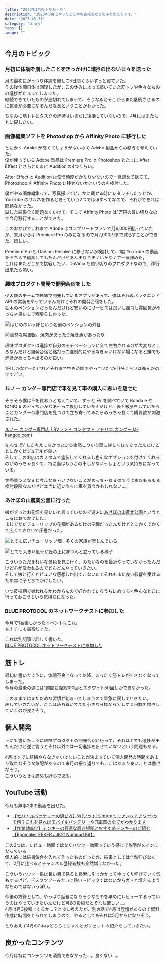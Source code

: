 ```yaml
---
title: "2023年3月のふりかえり"
description: "2023年3月にやったことやお気持ちなどをふりかえります。"
date: "2023-03-31"
category: "diary"
tags: []
image: ""
---
```


## 今月のトピック

### 月初に体調を崩したことをきっかけに進捗の出ない日々を送った

月の最初にがっつり体調を崩して5日間くらいずっと寝ていた。  
その後体調自体は回復したが、この休みによって続いていた筋トレや色々なものの進捗が止まってしまった。  
継続できていたものが途切れてしまって、そうなるとそこからまた継続させるのに気合が必要になるんだなあということがわかった。

ちなみに筋トレとタスクの進捗はいまだに復活していないので、4月にはまたもとに戻したい。

### 画像編集ソフトを Photoshop から Affinity Photo に移行した

とにかく Adobe が高くてしょうがないので Adobe 製品からの移行を考えていた。  
僕が使っている Adobe 製品は Premiere Pro と Photoshop とたまに After Effect とさらにたまに Audition の4つくらい。

After Effect と Audition は使う頻度がかなり少ないので一旦諦めて捨てて、Photoshop を Affinity Photo に移せないかというのを検討した。

僕がやる画像編集って、写真撮ってどこかに載せる時にレタッチしたりとか、YouTube のサムネを作るときっていう2つでほぼすべてなので、それができれば問題なかった。  
試した結果全く問題なくいけて、そして Affinity Photo は1万円の買い切りなので今月移行することができた。

このおかげでこれまで Adobe はコンプリートプランで月6,000円払っていたが、来月からは Premiere Pro のみになるので月2,000円まで減らすことができた。嬉しい。

Premiere Pro も DaVinci Resolve に移せないか検討して、1度 YouTube の動画をそちらで編集してみたんだけどあんまりうまくいかなくて一旦諦めた。  
これはまたどこかで挑戦したい。DaVinci も買い切りのプロダクトなので、移行出来たら熱い。

### 趣味プロダクト開発で開発合宿をした

少人数のチームで趣味で開発しているアプリがあって、僕はそれのバックエンド API の実装をやっているんだけどそれの開発合宿をした。  
栃木のペンションだったんだけれど安いのにサービスは良いし館内も雰囲気がめっちゃ良いしで素晴らしかった。

![はじめのいっぽという名前のペンションの外観](./01.jpg "ペンション はじめのいっぽ")

![豪勢な晩御飯。焼肉があったり焼き魚があったり](./02.jpg "ご飯がとてもおいしかった")


趣味プロダクトは進捗が自分のモチベーションに全て左右されるのが大変なところなんだけど開発合宿と銘打って強制的にやらなきゃいけない場になると嫌でも進捗がめっちゃ出るのが良い。

1日しかなかったけれどそれまで空き時間でやっていた1か月分くらいは進んだのですごい。

### ルノー カングー専門店で車を見て車の購入に思いを馳せた

そろそろ僕は車を買おうと考えていて、ずっと EV を調べていて Honda e や IONIQ 5 のどっちかかなあ～って検討していたんだけど、妻と散歩をしていたらふとカングーの専門店を見つけて立ち寄ってみたらめっちゃ良くて購買欲が刺激された。

[ルノー カングー専門店 | RVランド コンセプト アトリエ カングー (a-kangoo.com)](https://www.a-kangoo.com/)

なんせ EV しか考えてなかったから全然こういう車に詳しくはなかったんだけどとにかくビジュアルが良い。  
そしてこのお店はカスタムで塗装してくれるし色んなオプションを付けてくれるのがめっちゃ良くて、特に妻はもうこの車しかないっしょという気持ちになっている。

実際買うとなると考えなきゃいけないことがめっちゃあるので今はまだもろもろ検討段階なんだけど本当に近いうちに車を買うかもしれない…。

### あけぼの山農業公園に行った

娘がずっとお花畑を見たいと言っていたので週末に[あけぼの山農業公園](https://www.akebonoyama-nougyoukouen.jp/)というところにおでかけした。  
まじでただチューリップの花畑があるだけの空間だったんだけどとにかくでかくて広くてきれいで圧巻だった。

![とても広いチューリップ畑。多くの家族が楽しんでいる](./03.jpg "でっかいチューリップ畑")

![とても大きい風車が丘の上にぽつんと立っている様子](./04.jpg "でっかい風車")

こういうただきれいな景色を見に行く、みたいなのを最近やっていなかったんだけど心が洗われるのでどんどんやっていきたい。  
そして娘と行くとピュアな感想しか出てこないのでそれもまた良い影響を受けるため常に子とおでかけしたい。

いつ反抗期で嫌われるかわからんので好かれているうちにめっちゃ色んなとこに行っておこうという気持ちになった。

### BLUE PROTOCOL のネットワークテストに参加した

今月で1番楽しかったイベントはこれ。  
あまりにも最高だった。

これは別記事で詳しく書いた。  
 [BLUE PROTOCOL ネットワークテストに参加した](/2023/04/blue-protocol-network-test/)

## 筋トレ

最初に書いたように、体調不良になって以降、まったく筋トレができなくなってしまった。  
今月の最後の週には1週間に腹筋100回とスクワット50回しかできなかった。

このままではまただめな習慣が始まってしまうので早急に戻していきたい。  
戻していきたいが、ここは落ち着いてまた小さな目標から少しずつ回数を増やしていくのが良さそう。

## 個人開発

上にも書いたように趣味プロダクトの開発合宿に行って、それはとても進捗が出たんだけど逆に言うとそれ以外では一切進捗を出せていないという問題もある。

4月はすでに結構やらなきゃいけないことが決まっていて個人開発の時間をあまり取れなそうな気配があるので来月の振り返りでもここはあまり良いことは書けなそう。  
こういうときは諦めも肝心である。

## YouTube 活動

今月も無事2本の動画を出せた。

- [【モバイルバッテリーの選び方】W(ワット)やmAh(ミリアンペアアワー)って何？これを見ればモバイルバッテリーや充電器の全てがわかります](https://www.youtube.com/watch?v=XDeedsOZagk)
- [【作業効率化】テンキーの最適な置き場所とおすすめテンキーのご紹介【Epomaker FEKER JJK21 Numpad Kit】](https://www.youtube.com/watch?v=oS0yhKa9jeQ)

この2つは、レビュー動画ではなくハウツー動画っていう感じで説明がメインになっている。  
個人的には結構気合を入れて作ったものだったが、結果としては全然伸びなくて、2月に比べるとチャンネル登録者数も全然増えなかった。

こういうハウツー系は長い目で見ると検索に引っかかってゆっくり伸びていく気もするけど、デスクツアーみたいに熱いトピックではないからガッと増えるようなものではないっぽい。

今後の方針として、やっぱり話題になりそうなものを早めにレビューするっていうのはやっていきたいんだけど月2の投稿だとそれも厳しい…。  
4月は月3投稿にするか…？と少し考えたが、別の話で4月は登壇があるので資料作成に時間をとられてしまうので、やるとしてもそれは5月からになりそう。

とりあえず4月の2本はどちらもちゃんとガジェットの紹介をしていきたい。

## 良かったコンテンツ

今月は特にコンテンツを消費できなかった…。良くない…。
